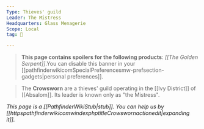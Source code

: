 ```yaml
---
Type: Thieves' guild
Leader: The Mistress
Headquarters: Glass Menagerie
Scope: Local
tag: 👥

---
```


> **This page contains spoilers for the following products**: *[[The Golden Serpent]]*.You can disable this banner in your [[pathfinderwikicomSpecialPreferencesmw-prefsection-gadgets|personal preferences]].


> The **Crowsworn** are a thieves' guild operating in the [[Ivy District]] of [[Absalom]]. Its leader is known only as "the Mistress".



*This page is a [[PathfinderWikiStub|stub]]. You can help us by [[httpspathfinderwikicomwindexphptitleCrowswornactionedit|expanding it]].*







